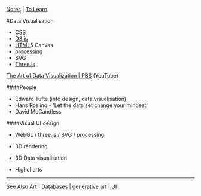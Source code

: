 [Notes](notes.md) | [To Learn](toLearn.md)

#Data Visualisation
* [CSS](CSS/CSS.md)
* [D3.js](d3.md)
* [HTML](HTML/HTML.md)5 Canvas
* [processing](processing.md)
* SVG
* [Three.js](javascript/threejs.md)

[The Art of Data Visualization | PBS](http://bit.ly/1AeeMVT) (YouTube)

####People
- Edward Tufte (info design, data visualisation)
- Hans Rosling - 'Let the data set change your mindset'
- David McCandless

####Visual UI design
- WebGL / three.js / SVG / processing
- 3D rendering


- 3D Data visualisation
- Highcharts


---

See Also [Art](art.md) | [Databases](databases.md) | generative art | [UI](UI.md)
